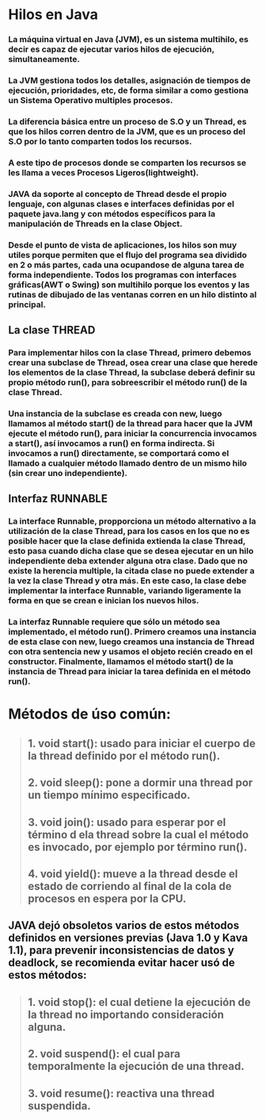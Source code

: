 # **Hilos en Java**
### La máquina virtual en Java (JVM), es un sistema multihilo, es decir es capaz de ejecutar varios hilos de ejecución, simultaneamente. 
### La JVM gestiona todos los detalles, asignación de tiempos de ejecución, prioridades, etc, de forma similar a como gestiona un Sistema Operativo multiples procesos.
### La diferencia básica entre un proceso de S.O y un **Thread**, es que los hilos corren dentro de la JVM, que es un proceso del S.O por lo tanto comparten todos los recursos.
### A este tipo de procesos donde se comparten los recursos se les llama a veces **Procesos Ligeros(lightweight)**.
### JAVA da soporte al concepto  de **Thread** desde el propio lenguaje, con algunas clases e interfaces definidas por el paquete **java.lang** y con métodos específicos para la manipulación de **Threads** en la clase **Object**.
### Desde el punto de vista de aplicaciones, los hilos son muy utiles porque permiten que el flujo del programa sea dividido en 2 o más partes, cada una ocupandose de alguna tarea de forma independiente. Todos los programas con interfaces gráficas(AWT o Swing) son multihilo porque los eventos y las rutinas de dibujado de las ventanas corren en un hilo distinto al principal.

## **La clase THREAD** 
### Para implementar hilos con la clase Thread, primero debemos crear una subclase de Thread, osea crear una clase que herede los elementos de la clase Thread, la subclase deberá definir su propio método run(), para sobreescribir el método run() de la clase Thread.
### Una instancia de la subclase es creada con new, luego llamamos al método start() de la thread para hacer que la JVM ejecute el método run(), para iniciar la concurrencia invocamos a start(), así invocamos a run() en forma indirecta. Si invocamos a run() directamente, se comportará como el llamado a cualquier método llamado dentro de un mismo hilo (sin crear uno independiente).

## **Interfaz RUNNABLE**
### La interface Runnable, propporciona un método alternativo a la utilización de la clase Thread, para los casos en los que no es posible hacer que la clase definida extienda la clase Thread, esto pasa cuando dicha clase que se desea ejecutar en un hilo independiente deba extender alguna otra clase. Dado que no existe la herencia multiple, la citada clase no puede extender a la vez la clase Thread y otra más. En este caso, la clase debe implementar la interface **Runnable**, variando ligeramente la forma en que se crean e inician los nuevos hilos.
### La interfaz Runnable requiere que sólo un método sea implementado, el método run(). Primero creamos una instancia de esta clase con new, luego creamos una instancia de Thread con otra sentencia new y usamos el objeto recién creado en el constructor. Finalmente, llamamos el método start() de la instancia de Thread para iniciar la tarea definida en el método run().
# **Métodos de úso común**: 
>## **1. void start()**: usado para iniciar el cuerpo de la thread definido por el método run().
>## **2. void sleep()**: pone a dormir una thread por un tiempo mínimo especificado.
>## **3. void join()**: usado para esperar por el término d ela thread sobre la cual el método es invocado, por ejemplo por término run().
>## **4. void yield()**: mueve a la thread desde el estado de corriendo al final de la cola de procesos en espera por la CPU.
## JAVA dejó obsoletos varios de estos métodos definidos en versiones previas (Java 1.0 y Kava 1.1), para prevenir inconsistencias de datos y deadlock, **se recomienda evitar hacer usó de estos métodos**:
>## **1. void stop()**: el cual detiene la ejecución de la thread no importando consideración alguna.
>## **2. void suspend()**: el cual para temporalmente la ejecución de una thread.
>## **3. void resume()**: reactiva una thread suspendida.